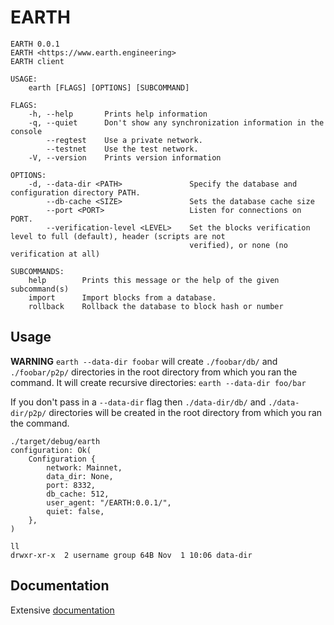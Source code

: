 # EARTH

```
EARTH 0.0.1
EARTH <https://www.earth.engineering>
EARTH client

USAGE:
    earth [FLAGS] [OPTIONS] [SUBCOMMAND]

FLAGS:
    -h, --help       Prints help information
    -q, --quiet      Don't show any synchronization information in the console
        --regtest    Use a private network.
        --testnet    Use the test network.
    -V, --version    Prints version information

OPTIONS:
    -d, --data-dir <PATH>               Specify the database and configuration directory PATH.
        --db-cache <SIZE>               Sets the database cache size
        --port <PORT>                   Listen for connections on PORT.
        --verification-level <LEVEL>    Set the blocks verification level to full (default), header (scripts are not
                                        verified), or none (no verification at all)

SUBCOMMANDS:
    help        Prints this message or the help of the given subcommand(s)
    import      Import blocks from a database.
    rollback    Rollback the database to block hash or number
```

## Usage

**WARNING** `earth --data-dir foobar` will create `./foobar/db/` and `./foobar/p2p/` directories in the root directory from which you ran the command. It will create recursive directories: `earth --data-dir foo/bar`

If you don't pass in a `--data-dir` flag then `./data-dir/db/` and `./data-dir/p2p/` directories will be created in the root directory from which you ran the command.

```
./target/debug/earth
configuration: Ok(
    Configuration {
        network: Mainnet,
        data_dir: None,
        port: 8332,
        db_cache: 512,
        user_agent: "/EARTH:0.0.1/",
        quiet: false,
    },
)

ll
drwxr-xr-x  2 username group 64B Nov  1 10:06 data-dir
```

## Documentation

Extensive [documentation](docs/README.md)

